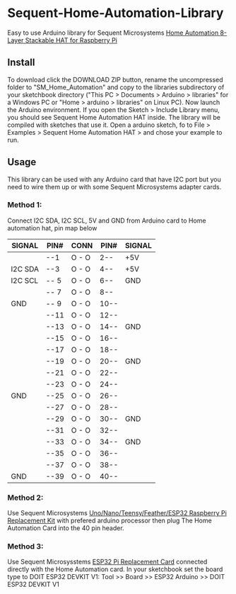 # Sequent-Home-Automation-Library
Easy to use Arduino library for Sequent Microsystems [Home Automation 8-Layer Stackable HAT for Raspberry Pi](https://sequentmicrosystems.com/products/raspberry-pi-home-automation-card)

## Install
To download click the DOWNLOAD ZIP button, rename the uncompressed folder to "SM_Home_Automation" 
and copy to the libraries subdirectory of your sketchbook directory ("This PC > Documents > Arduino > libraries" for a Windows PC
 or "Home > arduino > libraries" on Linux PC). Now launch the Arduino environment. If you open the Sketch > Include Library menu, you should see Sequent Home Automation HAT inside. 
 The library will be compiled with sketches that use it. Open a arduino sketch, fo to File > Examples > Sequent Home Automation HAT > and chose your example to run.

## Usage
This library can be used with any Arduino card that have I2C port but you need to wire them up or with some Sequent Microsystems adapter cards.

### Method 1:
Connect I2C SDA, I2C SCL, 5V and GND from Arduino card to Home automation hat, pin map below
      
| SIGNAL | PIN# |CONN| PIN# | SIGNAL|
|---|---|---|---|---|
| | --1 | O - O | 2-- |  +5V | 
| I2C SDA | --3| O - O | 4-- |  +5V |
| I2C SCL |-- 5|O - O| 6--|  GND |
|  |-- 7|O - O| 8--||
| GND |-- 9|O - O|10--||
| |--11|O - O|12--||
| |--13|O - O|14--| GND|
| |--15|O - O|16--||
||--17|O - O|18--||
||--19|O - O|20--|  GND|
||--21|O - O|22--||
||--23|O - O|24--||
|GND |--25|O - O|26--||
||--27|O - O|28--||
||--29|O - O|30--|  GND|
||--31|O - O|32--||
||--33|O - O|34--|  GND|
||--35|O - O|36--||
||--37|O - O|38--||
|GND |--39|O - O|40--||
 
### Method 2:
Use Sequent Microsystems [Uno/Nano/Teensy/Feather/ESP32 Raspberry Pi Replacement Kit](https://sequentmicrosystems.com/collections/accessories/products/raspberry-pi-replacement-card) with prefered arduino processor then plug The Home Automation Card into the 40 pin header.
 
### Method 3:
Use Sequent Microsysstems [ESP32 Pi Replacement Card](https://sequentmicrosystems.com) connected directly with the Home Automation card.
In your sketchbook set the board type to DOIT ESP32 DEVKIT V1: Tool >> Board >> ESP32 Arduino >> DOIT ESP32 DEVKIT V1
